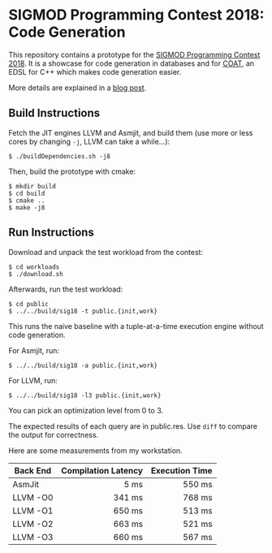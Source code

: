 SIGMOD Programming Contest 2018: Code Generation
===

This repository contains a prototype for the [SIGMOD Programming Contest 2018](http://sigmod18contest.db.in.tum.de/task.shtml).
It is a showcase for code generation in databases and for [COAT](https://github.com/tetzank/coat), an EDSL for C++ which makes code generation easier.

More details are explained in a [blog post](https://tetzank.github.io/posts/codegen-in-databases/).


## Build Instructions

Fetch the JIT engines LLVM and Asmjit, and build them (use more or less cores by changing `-j`, LLVM can take a while...):
```
$ ./buildDependencies.sh -j8
```

Then, build the prototype with cmake:
```
$ mkdir build
$ cd build
$ cmake ..
$ make -j8
```

## Run Instructions

Download and unpack the test workload from the contest:
```
$ cd workloads
$ ./download.sh
```

Afterwards, run the test workload:
```
$ cd public
$ ../../build/sig18 -t public.{init,work}
```

This runs the naive baseline with a tuple-at-a-time execution engine without code generation.

For Asmjit, run:
```
$ ../../build/sig18 -a public.{init,work}
```

For LLVM, run:
```
$ ../../build/sig18 -l3 public.{init,work}
```
You can pick an optimization level from 0 to 3.

The expected results of each query are in public.res.
Use `diff` to compare the output for correctness.

Here are some measurements from my workstation.

Back End | Compilation Latency | Execution Time |
 ------- | -------------------:| --------------:|
AsmJit   |                5 ms |         550 ms |
LLVM -O0 |              341 ms |         768 ms |
LLVM -O1 |              650 ms |         513 ms |
LLVM -O2 |              663 ms |         521 ms |
LLVM -O3 |              660 ms |         567 ms |
